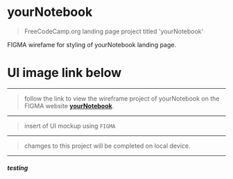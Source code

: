# yourNotebook
>FreeCodeCamp.org landing page project titled 'yourNotebook'

FIGMA wirefame for styling of yourNotebook landing page. 
# UI image link below

---

>follow the link to view the wireframe project of yourNotebook on the FIGMA website **[yourNotebook](https://www.figma.com/file/sjeVJUSRqkolQCd6mrtYJP/yourNotebook?node-id=0%3A1)**.

---

>insert of UI mockup using <code>FIGMA</code>

---

>chamges to this project will be completed on local device.

---

##### testing 

